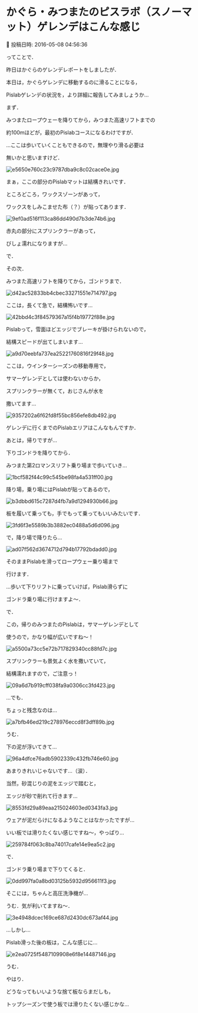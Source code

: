 # かぐら・みつまたのピスラボ（スノーマット）ゲレンデはこんな感じ

📅 投稿日時: 2016-05-08 04:56:36

ってことで．


昨日はかぐらのゲレンデレポートをしましたが．





本日は，かぐらゲレンデに移動するのに滑ることになる，


Pislabゲレンデの状況を，より詳細に報告してみましょうか…





まず．


みつまたロープウェーを降りてから，みつまた高速リフトまでの


約100mほどが，最初のPislabコースになるわけですが．


…ここは歩いていくこともできるので，無理やり滑る必要は


無いかと思いますけど．




![e5650e760c23c9787dba9c8c02cace0e.jpg](images/e5650e760c23c9787dba9c8c02cace0e.jpg)




まぁ，ここの部分のPislabマットは結構きれいです．


ところどころ，ワックスゾーンがあって，


ワックスをしみこませた布（？）が貼ってあります．




![9ef0ad516f113ca86dd490d7b3de74b6.jpg](images/9ef0ad516f113ca86dd490d7b3de74b6.jpg)




赤丸の部分にスプリンクラーがあって，


びしょ濡れになりますが…





で．


その次．


みつまた高速リフトを降りてから，ゴンドラまで．




![d42ac52833bb4cbec33271551e714797.jpg](images/d42ac52833bb4cbec33271551e714797.jpg)




ここは，長くて急で，結構怖いです…




![42bbd4c3f84579367a15f4b19772f88e.jpg](images/42bbd4c3f84579367a15f4b19772f88e.jpg)




Pislabって，雪面ほどエッジでブレーキが掛けられないので，


結構スピードが出てしまいます…




![a9d70eebfa737ea25221760816f29f48.jpg](images/a9d70eebfa737ea25221760816f29f48.jpg)




ここは，ウインターシーズンの移動専用で，


サマーゲレンデとしては使わないからか，


スプリンクラーが無くて，おじさんが水を


撒いてます…




![9357202a6f62fd8f55bc856efe8db492.jpg](images/9357202a6f62fd8f55bc856efe8db492.jpg)




ゲレンデに行くまでのPislabエリアはこんなもんですか．





あとは，帰りですが…


下りゴンドラを降りてから．


みつまた第2ロマンスリフト乗り場まで歩いていき…




![1bcf582f44c99c545be98fa4a531ff00.jpg](images/1bcf582f44c99c545be98fa4a531ff00.jpg)




降り場，乗り場にはPislabが貼ってあるので，




![b3dbbd615c7287d4fb7a9d1294930b66.jpg](images/b3dbbd615c7287d4fb7a9d1294930b66.jpg)




板を履いて乗っても，手でもって乗ってもいいみたいです．




![3fd6f3e5589b3b3882ec0488a5d6d096.jpg](images/3fd6f3e5589b3b3882ec0488a5d6d096.jpg)




で，降り場で降りたら…




![ad07f562d3674712d794b17792bdadd0.jpg](images/ad07f562d3674712d794b17792bdadd0.jpg)




そのままPislabを滑ってロープウェー乗り場まで


行けます．


…歩いて下りリフトに乗っていけば，Pislab滑らずに


ゴンドラ乗り場に行けますよ～．





で．


この，帰りのみつまたのPislabは，サマーゲレンデとして


使うので，かなり幅が広いですね～！




![a5500a73cc5e72b717829340cc88fd7c.jpg](images/a5500a73cc5e72b717829340cc88fd7c.jpg)




スプリンクラーも景気よく水を撒いていて，


結構濡れますので，ご注意っ！




![09a6d7b919cff038fa9a0306cc3fd423.jpg](images/09a6d7b919cff038fa9a0306cc3fd423.jpg)




…でも．


ちょっと残念なのは…




![a7bfb46ed219c278976eccd8f3dff89b.jpg](images/a7bfb46ed219c278976eccd8f3dff89b.jpg)




うむ．


下の泥が浮いてきて…




![96a4dfce76adb5902339c432fb746e60.jpg](images/96a4dfce76adb5902339c432fb746e60.jpg)




あまりきれいじゃないです…（涙）．


当然，砂混じりの泥をエッジで踏むと，


エッジが砂で削れて行きます…




![8553fd29a89eaa215024603ed0343fa3.jpg](images/8553fd29a89eaa215024603ed0343fa3.jpg)




ウェアが泥だらけになるようなことはなかったですが…


いい板では滑りたくない感じですね～，やっぱり…




![259784f063c8ba74017cafe14e9ea5c2.jpg](images/259784f063c8ba74017cafe14e9ea5c2.jpg)







で．


ゴンドラ乗り場まで下りてくると．




![0dd997fa0a8bd03125b5932d956611f3.jpg](images/0dd997fa0a8bd03125b5932d956611f3.jpg)




そこには，ちゃんと高圧洗浄機が…


うむ．気が利いてますね～．




![3e4948dcec169ce687d2430dc673af44.jpg](images/3e4948dcec169ce687d2430dc673af44.jpg)







…しかし…


Pislab滑った後の板は，こんな感じに…




![e2ea0725f5487109908e6f8e14487146.jpg](images/e2ea0725f5487109908e6f8e14487146.jpg)




うむ．


やはり．


どうなってもいいような捨て板ならまだしも，


トップシーズンで使う板では滑りたくない感じかな…
